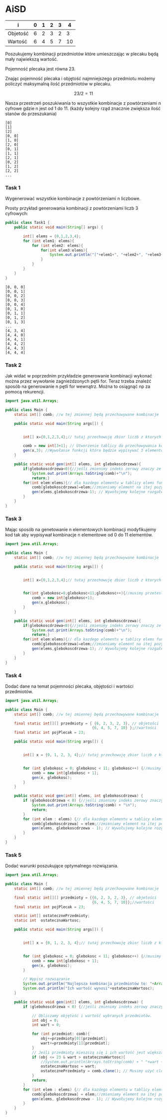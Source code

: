 # AiSD

|        i|0 |1 |2 |3 |4 | 
|---------|--|--|--|--|--|
|Objetość |6 |2 |3 |2 |3 |
|Wartość  |6 |4 |5 |7 |10|

Poszukujemy kombinacji przedmiotów które umieszczając w plecaku będą mały najwiekszą wartość. 

Pojemność plecaka jest równa 23.

Znając pojemność plecaka i objętość najmniejszego przedmiotu możemy policzyć maksymalną ilość przedmiotów w plecaku.

$$
23/2 = 11
$$

Nasza przestrzeń poszukiwania to wszystkie kombinacje z powtórzeniami n cyfrowe gdzie n jest od 1 do 11. (każdy kolejny rząd znacznie zwiększa ilość stanów do przeszukania)
```terminal
[0]
[1]
[2]
[0, 0]
[1, 0]
[2, 0]
[0, 1]
[1, 1]
[2, 1]
[0, 2]
[1, 2]
[2, 2]
...

```

### Task 1
Wygenerować wszystkie kombinacje z powtórzeniami n liczbowe.

Prosty przykład generowania kombinacji z powtórzeniami liczb 3 cyfrowych:
```java
public class Task1 {
    public static void main(String[] args) {

        int[] elems = {0,1,2,3,4};
        for (int elem1: elems){
            for (int elem2: elems){
                for(int elem3:elems){
                    System.out.println("["+elem1+", "+elem2+", "+elem3+"]");
                }
            }
        }
    }
}
```

```terminal
[0, 0, 0]
[0, 0, 1]
[0, 0, 2]
[0, 0, 3]
[0, 0, 4]
[0, 1, 0]
[0, 1, 1]
[0, 1, 2]
[0, 1, 3]
...
[4, 3, 4]
[4, 4, 0]
[4, 4, 1]
[4, 4, 2]
[4, 4, 3]
[4, 4, 4]
```

### Task 2
Jak widać w poprzednim przykładzie generowanie kombinacji wykonać można przez wywołanie zagnieżdzonych pętli for. Teraz trzeba znaleźć sposób na generowanie n pętli for wewnątrz. Można to osiągnąć np za pomocą rekurencji.

```java
import java.util.Arrays;

public class Main {
    static int[] comb; //w tej zmiennej będą przechowywane kombinacje

    public static void main(String args[]) {


        int[] x={0,1,2,3,4};// tutaj przechowuję zbior liczb z ktorych będą tworzone kombinację - w naszym przypadku indeksy tablicy

        comb = new int[3+1]; // Utworzenie tablicy do przechowywania kombinacji.
        gen(x,3); //Wywołanie funkcji która będzie wypisywać 3 elementowe kombinacje ze zbioru x
    }

    public static void gen(int[] elems, int glebokoscdrzewa){
        if(glebokoscdrzewa<0){//jeśli zmienimy indeks zerowy znaczy ze jesteśmy w liściu i mamy finalną kombinację
            System.out.print(Arrays.toString(comb)+"\n");
            return;}
        for(int elem:elems){// dla kazdego elementu w tablicy elems funkcja się rozgałęzia
            comb[glebokoscdrzewa]=elem;//zmieniamy element na itej pozycji
            gen(elems,glebokoscdrzewa-1); // Wywołujemy kolejne rozgałęzienie
        }
    }
}

```


### Task 3
Mając sposób na genetowanie n elementowych kombinacji modyfikujemy kod tak aby wypisywał kombinacje n elementowe od 0 do 11 elementów.

```java
import java.util.Arrays;

public class Main {
    static int[] comb; //w tej zmiennej będą przechowywane kombinacje

    public static void main(String args[]) {


        int[] x={0,1,2,3,4};// tutaj przechowuję zbior liczb z ktorych będą tworzone kombinację - w naszym przypadku indeksy tablicy


        for(int glebokosc=0;glebokosc<11;glebokosc++){//musimy przetestować kombinacje od 1 do 10 elementów. będziemy wywoływać metodę gen z roznymi paramtrami iter
            comb = new int[glebokosc+1];
            gen(x,glebokosc);
        }
    }

    public static void gen(int[] elems, int glebokoscdrzewa){
        if(glebokoscdrzewa<0){//jeśli zmienimy indeks zerowy znaczy ze jesteśmy w liściu i mamy finalną kombinację
            System.out.print(Arrays.toString(comb)+"\n");
            return;}
        for(int elem:elems){// dla kazdego elementu w tablicy elems funkcja się rozgałęzia
            comb[glebokoscdrzewa]=elem;//zmieniamy element na itej pozycji
            gen(elems,glebokoscdrzewa-1); // Wywołujemy kolejne rozgałęzienie
        }
    }
}
```


### Task 4
Dodać dane na temat pojemności plecaka, objętości i wartości przedmiotów.

```java
import java.util.Arrays;

public class Main {
    static int[] comb; //w tej zmiennej będą przechowywane kombinacje

    final static int[][] przedmioty = { {6, 2, 3, 2, 3}, // objetości
                                       {6, 4, 5, 7, 10} };//wartości
    final static int pojPlecak = 23;

    public static void main(String args[]) {


        int[] x = {0, 1, 2, 3, 4};// tutaj przechowuję zbior liczb z ktorych będą tworzone kombinację - w naszym przypadku indeksy tablicy


        for (int glebokosc = 0; glebokosc < 11; glebokosc++) {//musimy przetestować kombinacje od 1 do 10 elementów. będziemy wywoływać metodę gen z roznymi paramtrami iter
            comb = new int[glebokosc + 1];
            gen(x, glebokosc);
        }
    }

    public static void gen(int[] elems, int glebokoscdrzewa) {
        if (glebokoscdrzewa < 0) {//jeśli zmienimy indeks zerowy znaczy ze jesteśmy w liściu i mamy finalną kombinację
            System.out.print(Arrays.toString(comb) + "\n");
            return;
        }
        for (int elem : elems) {// dla kazdego elementu w tablicy elems funkcja się rozgałęzia
            comb[glebokoscdrzewa] = elem;//zmieniamy element na itej pozycji
            gen(elems, glebokoscdrzewa - 1); // Wywołujemy kolejne rozgałęzienie
        }
    }
}
```

### Task 5
Dodać warunki poszukujące optymalnego rozwiązania.

```java
import java.util.Arrays;

public class Main {
    static int[] comb; //w tej zmiennej będą przechowywane kombinacje

    final static int[][] przedmioty = {{6, 2, 3, 2, 3}, // objetości
                                       {6, 4, 5, 7, 10}};//wartości
    final static int pojPlecak = 23;

    static int[] ostatecznePrzedmioty;
    static int  ostatecznaWartosc;

    public static void main(String args[]) {


        int[] x = {0, 1, 2, 3, 4};// tutaj przechowuję zbior liczb z ktorych będą tworzone kombinację - w naszym przypadku indeksy tablicy


        for (int glebokosc = 0; glebokosc < 11; glebokosc++) {//musimy przetestować kombinacje od 1 do 10 elementów. będziemy wywoływać metodę gen z roznymi paramtrami iter
            comb = new int[glebokosc + 1];
            gen(x, glebokosc);
        }

        // Wypisz rozwiązanie
        System.out.println("Najlepsza kombinacja przedmiotów to: "+Arrays.toString(ostatecznePrzedmioty));
        System.out.println("Ich wartość wynosi"+ostatecznaWartosc);
    }

    public static void gen(int[] elems, int glebokoscdrzewa) {
        if (glebokoscdrzewa < 0) {//jeśli zmienimy indeks zerowy znaczy ze jesteśmy w liściu i mamy finalną kombinację

            // Obliczamy objętość i wartość wybranych przedmiotów.
            int obj = 0;
            int wart = 0;

            for (int przedmiot: comb){
                obj+=przedmioty[0][przedmiot];
                wart+=przedmioty[1][przedmiot];
            }
            // Jeśli przedmioty mieszczą się i ich wartość jest większa niż poprzednia to zapisz wynik.
            if (obj <= 23 & wart > ostatecznaWartosc){
                //System.out.println(Arrays.toString(comb) + " "+wart + " "+ obj);
                ostatecznaWartosc = wart;
                ostatecznePrzedmioty = comb.clone(); // Musimy użyć clone ponieważ inaczej ostateczne przedmioty będą referencją do comb
            }
            return;
        }
        for (int elem : elems) {// dla kazdego elementu w tablicy elems funkcja się rozgałęzia
            comb[glebokoscdrzewa] = elem;//zmieniamy element na itej pozycji
            gen(elems, glebokoscdrzewa - 1); // Wywołujemy kolejne rozgałęzienie
        }
    }
}
```